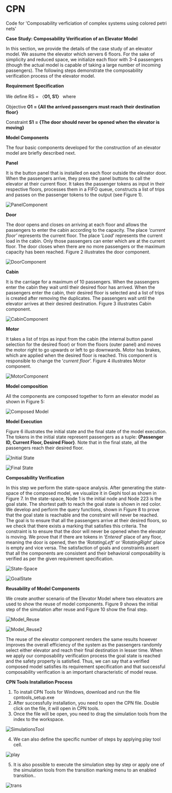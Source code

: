 # CPN
Code for 'Composability verficiation of complex systems using colored petri nets'

**Case Study: Composability Verification of an Elevator Model**

In this section, we provide the details of the case study of an elevator model. We assume the elevator which servers 6 floors. For the sake of simplicity and reduced space, we initialize each floor with 3-4 passengers (though the actual model is capable of taking a large number of incoming passengers). The following steps demonstrate the composability verification process of the elevator model.

**Requirement Specification**

We define RS = 〈**O1, S1〉** where

Objective **O1** **= {**All the arrived passengers must reach their destination floor**}**

Constraint **S1** **= {**The door should never be opened when the elevator is moving**}**

**Model Components**

The four basic components developed for the construction of an elevator model are briefly described next.

**Panel**

It is the button panel that is installed on each floor outside the elevator door. When the passengers arrive, they press the panel buttons to call the elevator at their current floor. It takes the passenger tokens as input in their respective floors, processes them in a FIFO queue, constructs a list of trips and passes on the passenger tokens to the output (see Figure 1). 

![PanelComponent](https://user-images.githubusercontent.com/86586703/123754287-288e1a80-d8d4-11eb-9d67-8c1b734a8f13.JPG)

**Door**

The door opens and closes on arriving at each floor and allows the passengers to enter the cabin according to the capacity. The place *‘current floor’* represents the current floor. The place ‘*Load*’ represents the current load in the cabin. Only those passengers can enter which are at the current floor. The door closes when there are no more passengers or the maximum capacity has been reached. Figure 2 illustrates the door component. 

![DoorComponent](https://user-images.githubusercontent.com/86586703/123754352-393e9080-d8d4-11eb-81a8-6cc27e0de67a.JPG)

**Cabin**

It is the carriage for a maximum of 10 passengers. When the passengers enter the cabin they wait until their desired floor has arrived. When the passengers enter the cabin, their desired floor is selected and a list of trips is created after removing the duplicates. The passengers wait until the elevator arrives at their desired destination. Figure 3 illustrates Cabin component. 

![CabinComponent](https://user-images.githubusercontent.com/86586703/123754403-478cac80-d8d4-11eb-9679-a02a00c1f405.JPG)

**Motor**

It takes a list of trips as input from the cabin (the internal button panel selection for the desired floor) or from the floors (outer panel) and moves the motor right to go upwards or left to go downwards. Motor has brakes, which are applied when the desired floor is reached. This component is responsible to change the ‘*current floor*’. Figure 4 illustrates Motor component. 

![MotorComponent](https://user-images.githubusercontent.com/86586703/123754462-5a06e600-d8d4-11eb-81ef-c36e5c2a5c15.JPG)

**Model composition**

All the components are composed together to form an elevator model as shown in Figure 5:

![Composed Model](https://user-images.githubusercontent.com/86586703/123754891-c84ba880-d8d4-11eb-9c22-dee2b6ab0db2.JPG)

**Model Execution**

Figure 6 illustrates the initial state and the final state of the model execution. The tokens in the initial state represent passengers as a tuple: **{Passenger ID, Current Floor, Desired Floor}**. Note that in the final state, all the passengers reach their desired floor. 

![Initial State](https://user-images.githubusercontent.com/86586703/123755660-938c2100-d8d5-11eb-9062-00f7fe5ccb52.JPG)

![Final State](https://user-images.githubusercontent.com/86586703/123755684-98e96b80-d8d5-11eb-8b2c-1d64b13e4a53.JPG)

**Composability Verification**

In this step we perform the state-space analysis. After generating the state-space of the composed model, we visualize it in Gephi tool as shown in Figure 7. In the state-space, Node 1 is the initial node and Node 223 is the goal state. The shortest path to reach the goal state is shown in red color. We develop and perform the query functions, shown in Figure 8 to prove that the goal state is reachable and the constraint will never be reached. The goal is to ensure that all the passengers arrive at their desired floors, so we check that there exists a marking that satisfies this criteria. The constraint is to ensure that the door will never be opened when the elevator is moving. We prove that if there are tokens in ‘*Entered*’ place of any floor, meaning the door is opened, then the ‘*RotatingLeft*’ or ‘*RotatingRight*’ place is empty and vice versa. The satisfaction of goals and constraints assert that all the components are consistent and their behavioral composability is verified as per the given requirement specification. 

![State-Space](https://user-images.githubusercontent.com/86586703/123756999-f3cf9280-d8d6-11eb-8ce1-97a257d22b8a.JPG)

![GoalState](https://user-images.githubusercontent.com/86586703/123757188-25e0f480-d8d7-11eb-92a5-c19c42b3ecae.JPG)

**Reusability of Model Components**

We create another scenario of the Elevator Model where two elevators are used to show the reuse of model components. Figure 9 shows the initial step of the simulation after reuse and Figure 10 show the final step. 

![Model_Reuse](https://user-images.githubusercontent.com/86586703/123757646-a0aa0f80-d8d7-11eb-8dd9-99b1880831f1.JPG)

![Model_Reuse2](https://user-images.githubusercontent.com/86586703/123757663-a56ec380-d8d7-11eb-9378-b941fd5f72fe.JPG)

The reuse of the elevator component renders the same results however improves the overall efficiency of the system as the passengers randomly select either elevator and reach their final destination in lesser time. When we apply our composability verification process the goal state is reached and the safety property is satisfied. Thus, we can say that a verified composed model satisfies its requirement specification and that successful composability verification is an important characteristic of model reuse. 


**CPN Tools Installation Process**
1. To install CPN Tools for Windows, download and run the file cpntools_setup.exe
2. After successfully installation, you need to open the CPN file. Double click on the file, it will open in CPN tools.
3. Once the file will be open, you need to drag the simulation tools from the index to the workspace.

![SimulationsTool](https://user-images.githubusercontent.com/86586703/123760713-8de50a00-d8da-11eb-82d9-8b2b08480123.JPG)

4. We can also define the specific number of steps by applying play tool cell.

![play](https://user-images.githubusercontent.com/86586703/123761268-15cb1400-d8db-11eb-889d-5921f9162568.JPG)

5. It is also possible to execute the simulation step by step or  apply one of the simulation tools from the transition marking menu to an enabled transition..

![trans](https://user-images.githubusercontent.com/86586703/123761418-3dba7780-d8db-11eb-86de-608ff81e006b.JPG)


